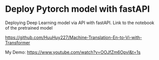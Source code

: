 # Deploy Pytorch model with fastAPI
Deploying Deep Learning model via API with fastAPI. Link to the notebook of the pretrained model

https://github.com/HuuHuy227/Machine-Translation-En-to-Vi-with-Transformer

My Demo: https://www.youtube.com/watch?v=OOJfZm6OpvI&t=1s
